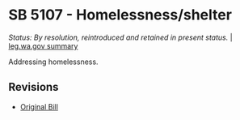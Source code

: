 # SB 5107 - Homelessness/shelter
*Status: By resolution, reintroduced and retained in present status.* | [leg.wa.gov summary](https://app.leg.wa.gov/billsummary?BillNumber=5107&Year=2021)

Addressing homelessness.

## Revisions
* [Original Bill](1/)